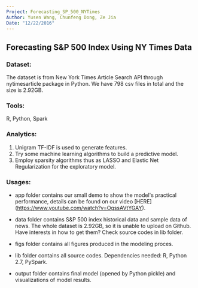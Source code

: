 ```yaml
---
Project: Forecasting_SP_500_NYTimes
Author: Yusen Wang, Chunfeng Dong, Ze Jia
Date: "12/22/2016"
---
```


## Forecasting S&amp;P 500 Index Using NY Times Data

### Dataset: 
The dataset is from New York Times Article Search API through nytimesarticle package in Python. We have 798 csv files in total and the size is 2.92GB. 

### Tools: 
R, Python, Spark 

### Analytics: 
1. Unigram TF-IDF is used to generate features. 
2. Try some machine learning algorithms to build a predictive model. 
3. Employ sparsity algorithms thus as LASSO and Elastic Net Regularization for the exploratory model. 

### Usages:
+ app folder contains our small demo to show the model's practical performance, details can be found on our video [HERE] (https://www.youtube.com/watch?v=OgssAVtYGAY).

+ data folder contains S&P 500 index historical data and sample data of news. The whole dataset is 2.92GB, so it is unable to upload on Github. Have interests in how to get them? Check source codes in lib folder.

+ figs folder contains all figures produced in the modeling proces.

+ lib folder contains all source codes. Dependencies needed: R, Python 2.7, PySpark.

+ output folder contains final model (opened by Python pickle) and visualizations of model results.
